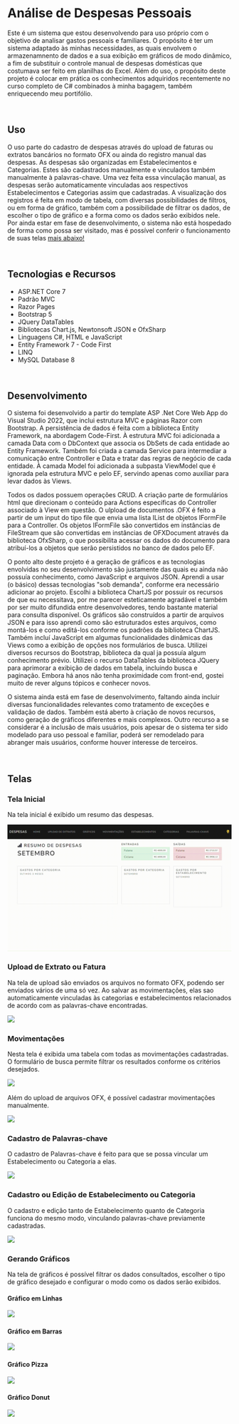 # Análise de Despesas Pessoais
Este é um sistema que estou desenvolvendo para uso próprio com o objetivo de analisar gastos pessoais e familiares. O propósito é ter um sistema adaptado às minhas necessidades, as quais envolvem o armazenamnento de dados e a sua exibição em gráficos de modo dinâmico, a fim de substituir o controle manual de despesas domésticas que costumava ser feito em planilhas do Excel. Além do uso, o propósito deste projeto é colocar em prática os conhecimentos adquiridos recentemente no curso completo de C# combinados à minha bagagem, também enriquecendo meu portifólio.

<br/>

## Uso

O uso parte do cadastro de despesas através do upload de faturas ou extratos bancários no formato OFX ou ainda do registro manual das despesas. As despesas são organizadas em Estabelecimentos e Categorias. Estes são cadastrados manualmente e vinculados também manualmente à palavras-chave. Uma vez feita essa vinculação manual, as despesas serão automaticamente vinculadas aos respectivos Estabelecimentos e Categorias assim que cadastradas. A visualização dos registros é feita em modo de tabela, com diversas possibilidades de filtros, ou em forma de gráfico, também com a possibilidade de filtrar os dados, de escolher o tipo de gráfico e a forma como os dados serão exibidos nele. Por ainda estar em fase de desenvolvimento, o sistema não está hospedado de forma como possa ser visitado, mas é possível conferir o funcionamento de suas telas <a href="#telas">mais abaixo!</a>

<br/>

## Tecnologias e Recursos
<ul>
<li>ASP.NET Core 7</li>
<li>Padrão MVC</li>
<li>Razor Pages</li>
<li>Bootstrap 5</li>
<li>JQuery DataTables</li>
<li>Bibliotecas Chart.js, Newtonsoft JSON e OfxSharp</li>
<li>Linguagens C#, HTML e JavaScript</li>
<li>Entity Framework 7 - Code First</li>
<li>LINQ</li>
<li>MySQL Database 8</li>
</ul>
<br/>

## Desenvolvimento

O sistema foi desenvolvido a partir do template ASP .Net Core Web App do Visual Studio 2022, que inclui estrutura MVC e páginas Razor com Bootstrap. A persistência de dados é feita com a biblioteca Entity Framework, na abordagem Code-First. À estrutura MVC foi adicionada a camada Data com o DbContext que associa os DbSets de cada entidade ao Entity Framework. Também foi criada a camada Service para intermediar a comunicação entre Controller e Data e tratar das regras de negócio de cada entidade. À camada Model foi adicionada a subpasta ViewModel que é ignorada pela estrutura MVC e pelo EF, servindo apenas como auxiliar para levar dados às Views.

Todos os dados possuem operações CRUD. A criação parte de formulários html que direcionam o conteúdo para Actions específicas do Controller associado à View em questão. 
O ulpload de documentos .OFX é feito a partir de um input do tipo file que envia uma lista IList de objetos IFormFile para a Controller. Os objetos IFormFile são convertidos em instâncias de FileStream que são convertidas em instâncias de OFXDocument através da biblioteca OfxSharp, o que possibilita acessar os dados do documento para atribuí-los a objetos que serão persistidos no banco de dados pelo EF.

O ponto alto deste projeto é a geração de gráficos e as tecnologias envolvidas no seu desenvolvimento são justamente das quais eu ainda não possuía conhecimento, como JavaScript e arquivos JSON. Aprendi a usar (o básico) dessas tecnologias "sob demanda", conforme era necessário adicionar ao projeto. Escolhi a biblioteca ChartJS por possuir os recursos de que eu necessitava, por me parecer esteticamente agradável e também por ser muito difundida entre desenvolvedores, tendo bastante material para consulta disponível. Os gráficos são construídos a partir de arquivos JSON e para isso aprendi como são estruturados estes arquivos, como montá-los e como editá-los conforme os padrões da biblioteca ChartJS. Também incluí JavaScript em algumas funcionalidades dinâmicas das Views como a exibição de opções nos formulários de busca. Utilizei diversos recursos do Bootstrap, biblioteca da qual ja possuía algum conhecimento prévio. Utilizei o recurso DataTables da biblioteca JQuery para aprimorar a exibição de dados em tabela, incluindo busca e paginação. Embora há anos não tenha proximidade com front-end, gostei muito de rever alguns tópicos e conhecer novos.

O sistema ainda está em fase de desenvolvimento, faltando ainda incluir diversas funcionalidades relevantes como tratamento de exceções e validação de dados. Também está aberto à criação de novos recursos, como geração de gráficos diferentes e mais complexos. Outro recurso a se considerar é a inclusão de mais usuários, pois apesar de o sistema ter sido modelado para uso pessoal e familiar, poderá ser remodelado para abranger mais usuários, conforme houver interesse de terceiros.

<br/>

## Telas

### Tela Inicial
<p>Na tela inicial é exibido um resumo das despesas.</p>
<img src="https://github.com/marliseborba/img/blob/main/expenses/home-index.gif?raw=true"/>
<br/>

### Upload de Extrato ou Fatura
<p>Na tela de upload são enviados os arquivos no formato OFX, podendo ser enviados vários de uma só vez. Ao salvar as movimentações, elas sao automaticamente vinculadas às categorias e estabelecimentos relacionados de acordo com as palavras-chave encontradas.</p>
<img src="https://github.com/marliseborba/img/blob/main/expenses/upload.gif?raw=true"/>
<br/>

### Movimentações
<p>Nesta tela é exibida uma tabela com todas as movimentações cadastradas. O formulário de busca permite filtrar os resultados conforme os critérios desejados.</p>
<img src="https://github.com/marliseborba/img/blob/main/expenses/movements.gif?raw=true"/>
<br/>

<p>Além do upload de arquivos OFX, é possível cadastrar movimentações manualmente.</p>
<img src="https://github.com/marliseborba/img/blob/main/expenses/movements-create.gif?raw=true"/>
<br/>

### Cadastro de Palavras-chave
<p>O cadastro de Palavras-chave é feito para que se possa vincular um Estabelecimento ou Categoria a elas.</p>
<img src="https://github.com/marliseborba/img/blob/main/expenses/keywords-create.gif?raw=true"/>
<br/>

### Cadastro ou Edição de Estabelecimento ou Categoria
<p>O cadastro e edição tanto de Estabelecimento quanto de Categoria funciona do mesmo modo, vinculando palavras-chave previamente cadastradas.</p>
<img src="https://github.com/marliseborba/img/blob/main/expenses/establishment-create.gif?raw=true"/>
<br/>

### Gerando Gráficos
<p>Na tela de gráficos é possível filtrar os dados consultados, escolher o tipo de gráfico desejado e configurar o modo como os dados serão exibidos.</p>

#### Gráfico em Linhas
<img src="https://github.com/marliseborba/img/blob/main/expenses/chart-line.gif?raw=true"/>
<br/>

#### Gráfico em Barras
<img src="https://github.com/marliseborba/img/blob/main/expenses/chart-bar.gif?raw=true"/>
<br/>

#### Gráfico Pizza
<img src="https://github.com/marliseborba/img/blob/main/expenses/chart-pie.gif?raw=true"/>
<br/>

#### Gráfico Donut
<img src="https://github.com/marliseborba/img/blob/main/expenses/chart-donut.gif?raw=true"/>
<br/>
